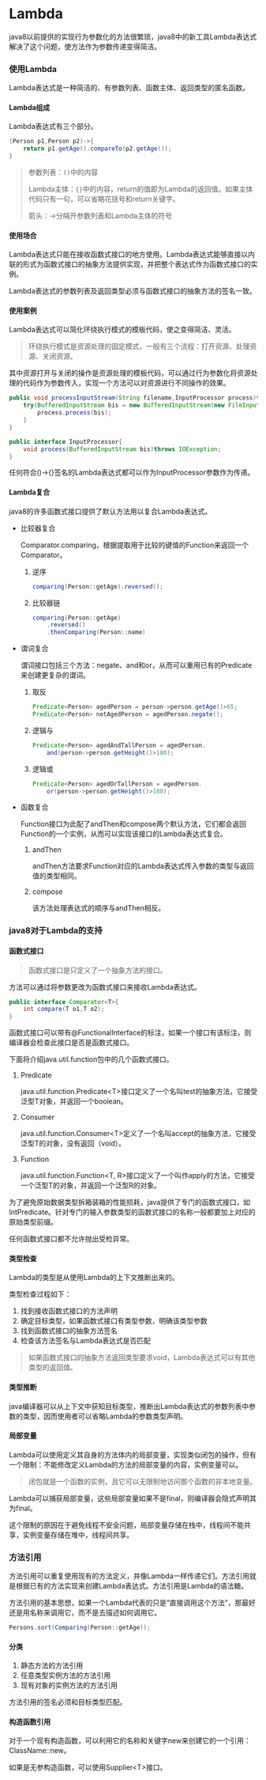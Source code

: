 # Lambda

java8以前提供的实现行为参数化的方法很繁琐，java8中的新工具Lambda表达式解决了这个问题，使方法作为参数传递变得简洁。

### 使用Lambda

Lambda表达式是一种简洁的、有参数列表、函数主体、返回类型的匿名函数。

#### Lambda组成

Lambda表达式有三个部分。

```java
(Person p1,Person p2)->{
    return p1.getAge().compareTo(p2.getAge());
}
```

> 参数列表：`()`中的内容
>
> Lambda主体：`{}`中的内容，return的值即为Lambda的返回值。如果主体代码只有一句，可以省略花括号和return关键字。
>
> 箭头：->分隔开参数列表和Lambda主体的符号

#### 使用场合

Lambda表达式只能在接收函数式接口的地方使用。Lambda表达式能够直接以内联的形式为函数式接口的抽象方法提供实现，并把整个表达式作为函数式接口的实例。

Lambda表达式的参数列表及返回类型必须与函数式接口的抽象方法的签名一致。

#### 使用案例

Lambda表达式可以简化环绕执行模式的模板代码，使之变得简洁、灵活。

> 环绕执行模式是资源处理的固定模式，一般有三个流程：打开资源、处理资源、关闭资源。

其中资源打开与关闭的操作是资源处理的模板代码，可以通过行为参数化将资源处理的代码作为参数传入，实现一个方法可以对资源进行不同操作的效果。

```java
public void processInputStream(String filename,InputProcessor process)throws IOException{
    try(BufferedInputStream bis = new BufferedInputStream(new FileInputStream(filename))){
        process.process(bis);
    }
}

public interface InputProcessor{
    void process(BufferedInputStream bis)throws IOException;
}
```

任何符合()->{}签名的Lambda表达式都可以作为InputProcessor参数作为传递。

#### Lambda复合

java8的许多函数式接口提供了默认方法用以复合Lambda表达式。

* 比较器复合

  Comparator.comparing，根据提取用于比较的键值的Function来返回一个Comparator。

  1. 逆序

     ```java
     comparing(Person::getAge).reversed();
     ```

  2. 比较器链

     ```java
     comparing(Person::getAge)
         .reversed()
         .thenComparing(Person::name)
     ```

* 谓词复合

  谓词接口包括三个方法：negate、and和or，从而可以重用已有的Predicate来创建更复杂的谓词。

  1. 取反

     ```java
     Predicate<Person> agedPerson = person->person.getAge()>65;
     Predicate<Person> notAgedPerson = agedPerson.negate();
     ```

  2. 逻辑与

     ```java
     Predicate<Person> agedAndTallPerson = agedPerson.
         and(person->person.getHeight()>180);
     ```

  3. 逻辑或

     ```java
     Predicate<Person> agedOrTallPerson = agedPerson.
         or(person->person.getHeight()>180);
     ```

* 函数复合

  Function接口为此配了andThen和compose两个默认方法，它们都会返回Function的一个实例，从而可以实现该接口的Lambda表达式复合。

  1. andThen

     andThen方法要求Function对应的Lambda表达式传入参数的类型与返回值的类型相同。
  
  2. compose
  
     该方法处理表达式的顺序与andThen相反。

 

### java8对于Lambda的支持

#### 函数式接口

> 函数式接口是只定义了一个抽象方法的接口。

方法可以通过将参数更改为函数式接口来接收Lambda表达式。

```java
public interface Comparator<T>{
    int compare(T o1,T o2);
}
```

函数式接口可以带有@FunctionalInterface的标注，如果一个接口有该标注，则编译器会检查此接口是否是函数式接口。

下面将介绍java.util.function包中的几个函数式接口。

1. Predicate

   java.util.function.Predicate\<T\>接口定义了一个名叫test的抽象方法，它接受泛型T对象，并返回一个boolean。

2. Consumer

   java.util.function.Consumer\<T\>定义了一个名叫accept的抽象方法，它接受泛型T的对象，没有返回（void）。

3. Function

   java.util.function.Function<T, R>接口定义了一个叫作apply的方法，它接受一个泛型T的对象，并返回一个泛型R的对象。

为了避免原始数据类型拆箱装箱的性能损耗，java提供了专门的函数式接口，如IntPredicate。针对专门的输入参数类型的函数式接口的名称一般都要加上对应的原始类型前缀。

任何函数式接口都不允许抛出受检异常。

#### 类型检查

Lambda的类型是从使用Lambda的上下文推断出来的。

类型检查过程如下：

1. 找到接收函数式接口的方法声明
2. 确定目标类型，如果函数式接口有类型参数，明确该类型参数
3. 找到函数式接口的抽象方法签名
4. 检查该方法签名与Lambda表达式是否匹配

> 如果函数式接口的抽象方法返回类型要求void，Lambda表达式可以有其他类型的返回值。

#### 类型推断

java编译器可以从上下文中获知目标类型，推断出Lambda表达式的参数列表中参数的类型，因而使用者可以省略Lambda的参数类型声明。

#### 局部变量

Lambda可以使用定义其自身的方法体内的局部变量，实现类似闭包的操作，但有一个限制：不能修改定义Lambda的方法的局部变量的内容，实例变量可以。

> 闭包就是一个函数的实例，且它可以无限制地访问那个函数的非本地变量。

Lambda可以捕获局部变量，这些局部变量如果不是final，则编译器会隐式声明其为final。

这个限制的原因在于避免线程不安全问题，局部变量存储在栈中，线程间不能共享，实例变量存储在堆中，线程间共享。

### 方法引用

方法引用可以重复使用现有的方法定义，并像Lambda一样传递它们。方法引用就是根据已有的方法实现来创建Lambda表达式。方法引用是Lambda的语法糖。

方法引用的基本思想，如果一个Lambda代表的只是“直接调用这个方法”，那最好还是用名称来调用它，而不是去描述如何调用它。

```java
Persons.sort(Comparing(Person::getAge));
```

#### 分类

1. 静态方法的方法引用
2. 任意类型实例方法的方法引用
3. 现有对象的实例方法的方法引用

方法引用的签名必须和目标类型匹配。

#### 构造函数引用

对于一个现有构造函数，可以利用它的名称和关键字new来创建它的一个引用：ClassName::new。

如果是无参构造函数，可以使用Supplier\<T\>接口。

